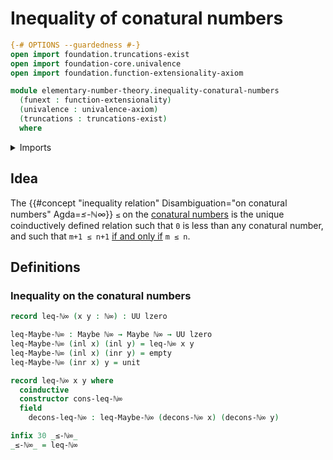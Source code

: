 # Inequality of conatural numbers

```agda
{-# OPTIONS --guardedness #-}
open import foundation.truncations-exist
open import foundation-core.univalence
open import foundation.function-extensionality-axiom

module elementary-number-theory.inequality-conatural-numbers
  (funext : function-extensionality)
  (univalence : univalence-axiom)
  (truncations : truncations-exist)
  where
```

<details><summary>Imports</summary>

```agda
open import elementary-number-theory.conatural-numbers funext univalence truncations

open import foundation.action-on-identifications-functions
open import foundation.binary-relations funext univalence truncations
open import foundation.cartesian-product-types funext univalence
open import foundation.coproduct-types funext univalence truncations
open import foundation.decidable-types funext univalence truncations
open import foundation.dependent-pair-types
open import foundation.dependent-products-propositions funext
open import foundation.empty-types funext univalence truncations
open import foundation.function-types funext
open import foundation.functoriality-coproduct-types funext univalence truncations
open import foundation.identity-types funext
open import foundation.negation funext
open import foundation.propositions funext univalence
open import foundation.unit-type
open import foundation.universe-levels

open import foundation-core.maybe

open import order-theory.posets funext univalence truncations
open import order-theory.preorders funext univalence truncations
```

</details>

## Idea

The
{{#concept "inequality relation" Disambiguation="on conatural numbers" Agda=_≤-ℕ∞_}}
`≤` on the [conatural numbers](elementary-number-theory.conatural-numbers.md) is
the unique coinductively defined relation such that `0` is less than any
conatural number, and such that `m+1 ≤ n+1`
[if and only if](foundation.logical-equivalences.md) `m ≤ n`.

## Definitions

### Inequality on the conatural numbers

```agda
record leq-ℕ∞ (x y : ℕ∞) : UU lzero

leq-Maybe-ℕ∞ : Maybe ℕ∞ → Maybe ℕ∞ → UU lzero
leq-Maybe-ℕ∞ (inl x) (inl y) = leq-ℕ∞ x y
leq-Maybe-ℕ∞ (inl x) (inr y) = empty
leq-Maybe-ℕ∞ (inr x) y = unit

record leq-ℕ∞ x y where
  coinductive
  constructor cons-leq-ℕ∞
  field
    decons-leq-ℕ∞ : leq-Maybe-ℕ∞ (decons-ℕ∞ x) (decons-ℕ∞ y)

infix 30 _≤-ℕ∞_
_≤-ℕ∞_ = leq-ℕ∞
```
